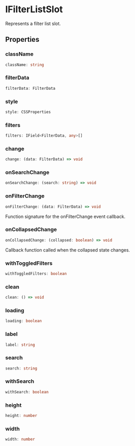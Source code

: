 # IFilterListSlot

Represents a filter list slot.

## Properties

### className

```ts
className: string
```

### filterData

```ts
filterData: FilterData
```

### style

```ts
style: CSSProperties
```

### filters

```ts
filters: IField<FilterData, any>[]
```

### change

```ts
change: (data: FilterData) => void
```

### onSearchChange

```ts
onSearchChange: (search: string) => void
```

### onFilterChange

```ts
onFilterChange: (data: FilterData) => void
```

Function signature for the onFilterChange event callback.

### onCollapsedChange

```ts
onCollapsedChange: (collapsed: boolean) => void
```

Callback function called when the collapsed state changes.

### withToggledFilters

```ts
withToggledFilters: boolean
```

### clean

```ts
clean: () => void
```

### loading

```ts
loading: boolean
```

### label

```ts
label: string
```

### search

```ts
search: string
```

### withSearch

```ts
withSearch: boolean
```

### height

```ts
height: number
```

### width

```ts
width: number
```
